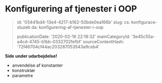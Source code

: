 Konfigurering af tjenester i OOP
================================

> id: '03441bd4-13e4-4217-b162-50bde0ea166b'
> slug:
> 	cs: konfigurace-sluzeb
> 	da: konfigurering-af-tjenester-i-oop
> 
> publicationDate: '2020-02-16 22:18:32'
> mainCategoryId: '3e45c55a-a4cd-4745-b1bb-0332702fefbf'
> sourceContentHash: '72f46704cf44ac203287053543a9ceb4'

**Side under udarbejdelse!**

- anvendelse af konstanter
- konstruktør
- parametre
